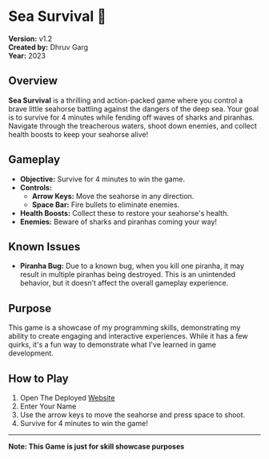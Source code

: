 # Sea Survival 🐚

**Version:** v1.2  
**Created by:** Dhruv Garg  
**Year:** 2023

## Overview

**Sea Survival** is a thrilling and action-packed game where you control a brave little seahorse battling against the dangers of the deep sea. Your goal is to survive for 4 minutes while fending off waves of sharks and piranhas. Navigate through the treacherous waters, shoot down enemies, and collect health boosts to keep your seahorse alive!

## Gameplay

- **Objective:** Survive for 4 minutes to win the game.
- **Controls:**
  - **Arrow Keys:** Move the seahorse in any direction.
  - **Space Bar:** Fire bullets to eliminate enemies.
- **Health Boosts:** Collect these to restore your seahorse's health.
- **Enemies:** Beware of sharks and piranhas coming your way!

## Known Issues

- **Piranha Bug:** Due to a known bug, when you kill one piranha, it may result in multiple piranhas being destroyed. This is an unintended behavior, but it doesn’t affect the overall gameplay experience.

## Purpose

This game is a showcase of my programming skills, demonstrating my ability to create engaging and interactive experiences. While it has a few quirks, it's a fun way to demonstrate what I've learned in game development.

## How to Play

1. Open The Deployed [Website](https://seasurvival.netlify.app/)
2. Enter Your Name
3. Use the arrow keys to move the seahorse and press space to shoot.
4. Survive for 4 minutes to win the game!

---

**Note: This Game is just for skill showcase purposes**
